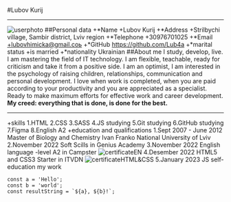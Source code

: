 #Lubov Kurij
****************************
![userphoto](/rsschool-cv/image/photo.jpg "My photo")
##Personal data
+*Name
    +Lubov Kurij
+*Address
    +Strilbychi village, Sambir district, Lviv region
+*Telephone
    +30976701025
+*Email
    +lubovhimicka@gmail.coь
+*GitHub
    https://github.com/Lub4a
+*marital status
    +is married
+*nationality
    Ukrainian
##About me
I study, develop, live.
I am mastering the field of IT technology. I am flexible, teachable, ready for criticism and take it from a positive side. I am an optimist, I am interested in the psychology of raising children, relationships, communication and personal development.
I love when work is completed, when you are paid according to your productivity and you are appreciated as a specialist. Ready to make maximum efforts for effective work and career development.
**My creed: everything that is done, is done for the best.**
*************************
+skills
    1.HTML
    2.CSS
    3.SASS
    4.JS studying
    5.Git studying
    6.GitHub studying
    7.Figma
    8.English A2
+education and qualifications
    1.Sept 2007 - June 2012 Master of Biology and Chemistry Ivan Franko National University of Lviv
    2.November 2022 Soft Scills in Genius Academy
    3.November 2022 English language -level A2 in Campster
    ![certificateEN](/rsschool-cv/image/en.jpg)
    4.Desember 2022 HTML5 and CSS3 Starter in ITVDN
    ![certificateHTML&CSS](/rsschool-cv/image/sert.jpg)
    5.January 2023 JS self-education 
 my work
 ```
const a = 'Hello';
const b = 'world';
const resultString = `${a}, ${b}!`;
```
    

